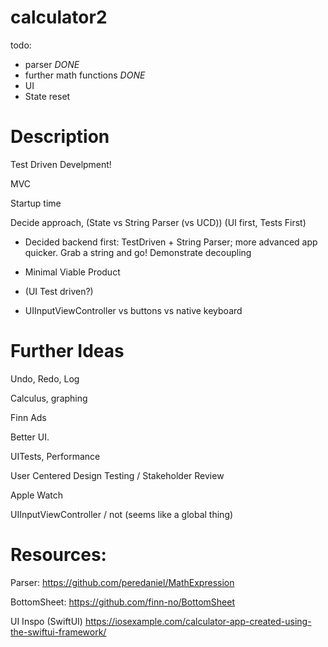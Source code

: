 # calculator2


todo:

- parser *DONE*
- further math functions *DONE*
- UI
- State reset

# Description

Test Driven Develpment!

MVC

Startup time

Decide approach, (State vs String Parser (vs UCD)) (UI first, Tests First)
 - Decided backend first: TestDriven + String Parser; more advanced app quicker. Grab a string and go! Demonstrate decoupling
- Minimal Viable Product

- (UI Test driven?)
	
- UIInputViewController vs buttons vs native keyboard

# Further Ideas

Undo, Redo, Log

Calculus, graphing

Finn Ads

Better UI.

UITests, Performance 

User Centered Design Testing / Stakeholder Review

Apple Watch

UIInputViewController / not (seems like a global thing)



# Resources:

Parser:
https://github.com/peredaniel/MathExpression

BottomSheet:
https://github.com/finn-no/BottomSheet

UI Inspo (SwiftUI)
https://iosexample.com/calculator-app-created-using-the-swiftui-framework/

